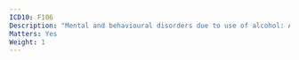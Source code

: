 ```yaml
---
ICD10: F106
Description: "Mental and behavioural disorders due to use of alcohol: Amnesic syndrome"
Matters: Yes
Weight: 1
---
```


